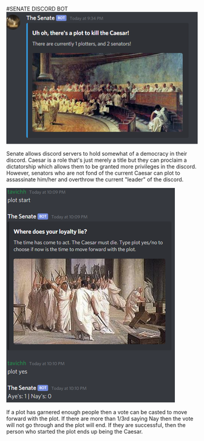 #SENATE DISCORD BOT
![](Images\plot_join.png)

Senate allows discord servers to hold somewhat of a democracy in their discord. Caesar is a role that's just merely a title but they can proclaim a dictatorship which allows them to be granted more privileges in the discord. However, senators who are not fond of the current Caesar can plot to assassinate him/her and overthrow the current "leader" of the discord.

![](Images\plot_yes.png)

If a plot has garnered enough people then a vote can be casted to move forward with the plot. If there are more than 1/3rd saying Nay then the vote will not go through and the plot will end. If they are successful, then the person who started the plot ends up being the Caesar.